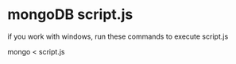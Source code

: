 # mongoDB script.js

if you work with windows, run these commands to execute script.js

 mongo < script.js
 
